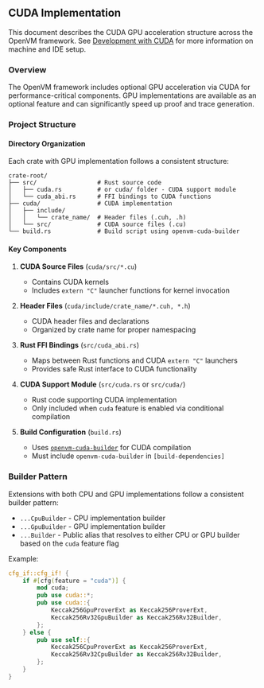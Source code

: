 ## CUDA Implementation

This document describes the CUDA GPU acceleration structure across the OpenVM framework.
See [Development with CUDA](../contributor-setup.md#development-with-cuda) for more information on machine and IDE setup.

### Overview

The OpenVM framework includes optional GPU acceleration via CUDA for performance-critical components. GPU implementations are available as an optional feature and can significantly speed up proof and trace generation.

### Project Structure

#### Directory Organization

Each crate with GPU implementation follows a consistent structure:

```
crate-root/
├── src/                 # Rust source code
│   ├── cuda.rs          # or cuda/ folder - CUDA support module
│   └── cuda_abi.rs      # FFI bindings to CUDA functions
├── cuda/                # CUDA implementation
│   ├── include/   
│   │   └── crate_name/  # Header files (.cuh, .h)
│   └── src/             # CUDA source files (.cu)
└── build.rs             # Build script using openvm-cuda-builder
```

#### Key Components

1. **CUDA Source Files** (`cuda/src/*.cu`)
   - Contains CUDA kernels
   - Includes `extern "C"` launcher functions for kernel invocation

2. **Header Files** (`cuda/include/crate_name/*.cuh, *.h`)
   - CUDA header files and declarations
   - Organized by crate name for proper namespacing

3. **Rust FFI Bindings** (`src/cuda_abi.rs`)
   - Maps between Rust functions and CUDA `extern "C"` launchers
   - Provides safe Rust interface to CUDA functionality

4. **CUDA Support Module** (`src/cuda.rs` or `src/cuda/`)
   - Rust code supporting CUDA implementation
   - Only included when `cuda` feature is enabled via conditional compilation

5. **Build Configuration** (`build.rs`)
   - Uses [`openvm-cuda-builder`](https://github.com/openvm-org/stark-backend/tree/main/crates/cuda-builder) for CUDA compilation
   - Must include `openvm-cuda-builder` in `[build-dependencies]`

### Builder Pattern

Extensions with both CPU and GPU implementations follow a consistent builder pattern:

- `...CpuBuilder` - CPU implementation builder
- `...GpuBuilder` - GPU implementation builder  
- `...Builder` - Public alias that resolves to either CPU or GPU builder based on the `cuda` feature flag

Example:
```rust
cfg_if::cfg_if! {
    if #[cfg(feature = "cuda")] {
        mod cuda;
        pub use cuda::*;
        pub use cuda::{
            Keccak256GpuProverExt as Keccak256ProverExt,
            Keccak256Rv32GpuBuilder as Keccak256Rv32Builder,
        };
    } else {
        pub use self::{
            Keccak256CpuProverExt as Keccak256ProverExt,
            Keccak256Rv32CpuBuilder as Keccak256Rv32Builder,
        };
    }
}
```
